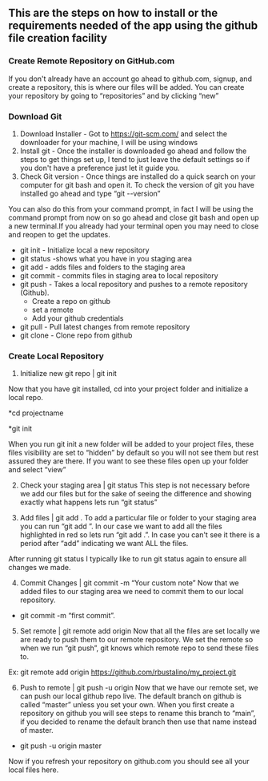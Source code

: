 ## This are the steps on how to install or the requirements needed of the app using the github file creation facility


### Create Remote Repository on GitHub.com

If you don't already have an account go ahead to github.com, signup, and create a repository, this is where our files will be added. 
You can create your repository by going to “repositories” and by clicking “new”



### Download Git

1. Download Installer - Got to https://git-scm.com/ and select the downloader for your machine, I will be using windows
2. Install git - Once the installer is downloaded go ahead and follow the steps to get things set up, I tend to just leave the default settings so if you don't have a preference just let it guide you.
3. Check Git version - Once things are installed do a quick search on your computer for git bash and open it. To check the version of git you have installed go ahead and type “git --version”

You can also do this from your command prompt, in fact I will be using the command prompt from now on so go ahead and close git bash and open up a new terminal.If you already had your terminal open you may need to close and reopen to get the updates.

* git init - Initialize local a new repository
* git status -shows what you have in you staging area
* git add <file> -  adds files and folders to the staging area
* git commit - commits files in staging area to local repository
* git push - Takes a local repository and pushes to a remote repository (Github).
    - Create a repo on github
    - set a remote 
    - Add your github credentials
* git pull - Pull latest changes from remote repository
* git clone - Clone repo from github
  
### Create Local Repository

1.  Initialize new git repo | git init
    
  Now that you have git installed, cd into your project folder and initialize a local repo. 

  *cd projectname

  *git init

When you run git init a new folder will be added to your project files, these files visibility are set to “hidden” by default so you will not see them but rest assured they are there. If you want to see these files open up your folder and select “view”
 

2. Check your staging area | git status
  This step is not necessary before we add our files but for the sake of seeing the difference and showing exactly what happens lets run “git status”
  
3. Add files | git add .
  To add a particular file or folder to your staging area you can run “git add <filename>”. In our case we want to add all the files highlighted in red so lets run “git add .”.   In case you can't see it there is a period after “add” indicating we want ALL the files.

  After running git status I typically like to run git status again to ensure all changes we made.
  
4. Commit Changes  | git commit -m “Your custom note”
  Now that we added files to our staging area we need to commit them to our local repository. 

  * git commit -m “first commit”.
 
5. Set remote |  git remote add origin <repo url>
  Now that all the files are set locally we are ready to push them to our remote repository. We set the remote so when we run “git push”, git knows which remote repo to send       these files to.

  Ex: git remote add origin https://github.com/rbustalino/my_project.git
  
6.  Push to remote | git push -u origin <branch name>
  Now that we have our remote set, we can push our local github repo live. The default branch on github is called “master” unless you set your own. When you first create a         repository on github you will see steps to rename this branch to “main”, if you decided to rename the default branch then use that name instead of master.

  * git push -u origin master
  
  Now if you refresh your repository on github.com you should see all your local files here.


  
